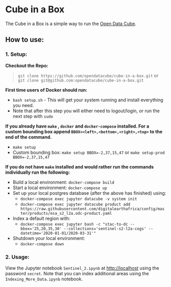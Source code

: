 # Cube in a Box

The Cube in a Box is a simple way to run the [Open Data Cube](https://www.opendatacube.org).

## How to use:

### 1. Setup:

**Checkout the Repo:**
> `git clone https://github.com/opendatacube/cube-in-a-box.git` or `git clone git@github.com:opendatacube/cube-in-a-box.git`

**First time users of Docker should run:**
* `bash setup.sh` - This will get your system running and install everything you need.
* Note that after this step you will either need to logout/login, or run the next step with `sudo`

**If you already have `make` , `docker` and `docker-compose` installed. For a custom bounding box append `BBOX=<left>,<bottom>,<right>,<top>` to the end of the command.**
* `make setup`
* Custom bounding box: `make setup BBOX=-2,37,15,47` or `make setup-prod BBOX=-2,37,15,47`

**If you do not have `make` installed and would rather run the commands individually run the following:**

* Build a local environment: `docker-compose build`
* Start a local environment: `docker-compose up`
* Set up your local postgres database (after the above has finished) using:
  * `docker-compose exec jupyter datacube -v system init`
  * `docker-compose exec jupyter datacube product add https://raw.githubusercontent.com/digitalearthafrica/config/master/products/esa_s2_l2a.odc-product.yaml`
* Index a default region with:
  * `docker-compose exec jupyter bash -c "stac-to-dc --bbox='25,20,35,30' --collections='sentinel-s2-l2a-cogs' --datetime='2020-01-01/2020-03-31'"`
* Shutdown your local environment:
  * `docker-compose down`

### 2. Usage:
View the Jupyter notebook `Sentinel_2.ipynb` at [http://localhost](http://localhost) using the password `secret`. Note that you can index additional areas using the `Indexing_More_Data.ipynb` notebook.
